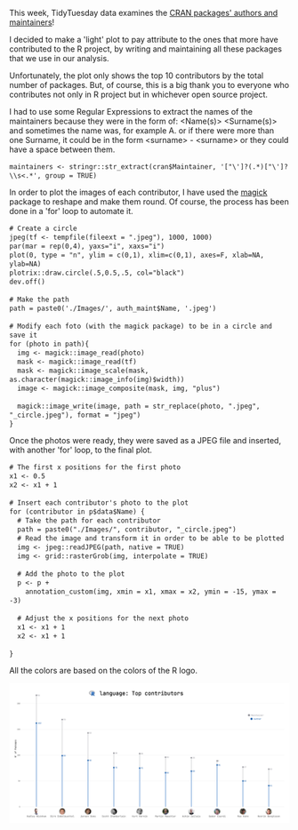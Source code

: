This week, TidyTuesday data examines the [CRAN packages' authors and maintainers](https://github.com/schochastics/CRAN_collaboration)!

I decided to make a 'light' plot to pay attribute to the ones that more have contributed to the R project, by writing and maintaining all these packages that we use in our analysis. 

Unfortunately, the plot only shows the top 10 contributors by the total number of packages. But, of course, this is a big thank you to everyone who contributes not only in R project but in whichever open source project. 

I had to use some Regular Expressions to extract the names of the maintainers because they were in the form of: <Name(s)> <Surname(s)> <email> and sometimes the name was, for example A. or if there were more than one Surname, it could be in the form \<surname\> - \<surname\> or they could have a space between them. 

```
maintainers <- stringr::str_extract(cran$Maintainer, '["\']?(.*)["\']?\\s<.*', group = TRUE)
```

In order to plot the images of each contributor, I have used the [magick](https://cran.r-project.org/web/packages/magick/index.html) package to reshape and make them round. Of course, the process has been done in a 'for' loop to automate it. 
```
# Create a circle
jpeg(tf <- tempfile(fileext = ".jpeg"), 1000, 1000)
par(mar = rep(0,4), yaxs="i", xaxs="i")
plot(0, type = "n", ylim = c(0,1), xlim=c(0,1), axes=F, xlab=NA, ylab=NA)
plotrix::draw.circle(.5,0.5,.5, col="black")
dev.off()

# Make the path
path = paste0('./Images/', auth_maint$Name, '.jpeg')

# Modify each foto (with the magick package) to be in a circle and save it
for (photo in path){
  img <- magick::image_read(photo)
  mask <- magick::image_read(tf)
  mask <- magick::image_scale(mask, as.character(magick::image_info(img)$width))
  image <- magick::image_composite(mask, img, "plus")

  magick::image_write(image, path = str_replace(photo, ".jpeg", "_circle.jpeg"), format = "jpeg")
}
```

Once the photos were ready, they were saved as a JPEG file and inserted, with another 'for' loop, to the final plot.

```
# The first x positions for the first photo
x1 <- 0.5
x2 <- x1 + 1

# Insert each contributor's photo to the plot
for (contributor in p$data$Name) {
  # Take the path for each contributor
  path = paste0("./Images/", contributor, "_circle.jpeg")
  # Read the image and transform it in order to be able to be plotted
  img <- jpeg::readJPEG(path, native = TRUE)
  img <- grid::rasterGrob(img, interpolate = TRUE)

  # Add the photo to the plot
  p <- p +
    annotation_custom(img, xmin = x1, xmax = x2, ymin = -15, ymax = -3)

  # Adjust the x positions for the next photo
  x1 <- x1 + 1
  x2 <- x1 + 1

}
```

All the colors are based on the colors of the R logo.

![](./Week_38.png)
